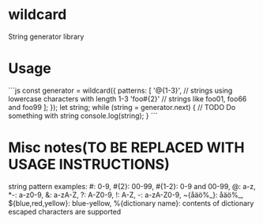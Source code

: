 # wildcard
String generator library

# Usage
´´´js
const generator = wildcard({
    patterns: [
        '@{1-3}', // strings using lowercase characters with length 1-3
        'foo#{2}' // strings like foo01, foo66 and foo99
    ];
});
let string;
while (string = generator.next) {
    // TODO Do something with string
    console.log(string);
}
´´´

# Misc notes(TO BE REPLACED WITH USAGE INSTRUCTIONS)
string pattern examples:
\#: 0-9,
\#{2}: 00-99,
\#{1-2}: 0-9 and 00-99,
@: a-z,
\*-: a-z0-9,
&: a-zA-Z,
?: A-Z0-9,
!: A-Z,
-: a-zA-Z0-9,
~{åäö%\_}: åäö%\_,
${blue,red,yellow}: blue-yellow,
%{dictionary name}: contents of dictionary
escaped characters are supported
